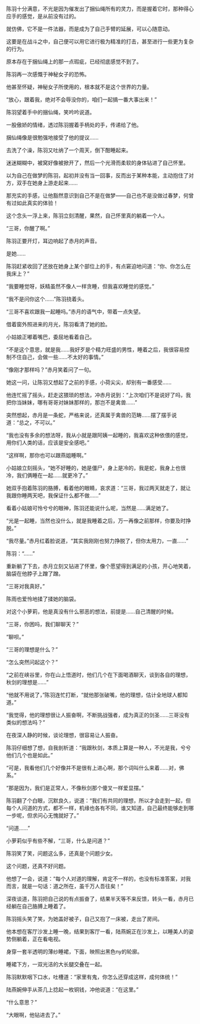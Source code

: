 陈羽十分满意，不光是因为催发出了捆仙绳所有的灵力，而是握着它时，那种得心应手的感觉，是从前没有过的。

就仿佛，它不是一件法器，而是成为了自己手臂的延展，可以心随意动。

这要是在战斗之中，自己便可以用它进行极为精准的打击，甚至进行一些更为复杂的行为。

原本存在于捆仙绳上的那一点瑕疵，已经彻底感觉不到了。

陈羽再一次感慨于神秘女子的恐怖。

他甚至怀疑，神秘女子所使用的，根本就不是这个世界的力量。

“放心，跟着我，绝对不会辱没你的，咱们一起搞一番大事出来！”

陈羽望着手中的捆仙绳，笑吟吟说道。

一股傲娇的情绪，透过陈羽握着手柄处的手，传递给了他。

捆仙绳像是很勉强地接受了他的提议……

去洗了个澡，陈羽又吐纳了一个周天，倒下酣睡起来。

迷迷糊糊中，被窝好像被掀开了，然后一个光滑而柔软的身体钻进了自己怀里。

以为自己在做梦的陈羽，起初并没有当一回事，反而出于某种本能，主动抱住了对方，双手在她身上游走起来……

那充实的手感，让他豁然意识到自己不是在做梦——自己也不是没做过春梦，何曾有过如此真实的体验！

这个念头一浮上来，陈羽立刻清醒，果然，自己怀里真的躺着一个人。

“三哥，你醒了啊。”

陈羽正要开灯，耳边响起了赤月的声音。

是她……

陈羽赶紧收回了还放在她身上某个部位上的手，有点窘迫地问道：“你、你怎么在我床上？”

“我要睡觉呀，妖精虽然不像人一样贪睡，但我喜欢睡觉的感觉。”

“我不是问你这个……”陈羽挠着头。

“三哥不喜欢跟我一起睡吗。”赤月的语气中，带着一点失望。

借着窗外照进来的月光，陈羽看清了她的脸。

小姑娘正嘟着嘴巴，委屈地看着自己。

“不是这个意思，就是我……我好歹是个精力旺盛的男性，睡着之后，我很容易控制不住自己，会做一些……不太好的事情。”

“像刚才那样吗？”赤月笑着问了一句。

她这一问，让陈羽又想起了之前的手感，小荷尖尖，却别有一番感受……

他连忙摇了摇头，赶走这猥琐的想法，冲赤月说到：“上次咱们不是说好了吗，我把你当妹妹，哪有哥哥对妹妹那样的，那岂不是禽兽……”

突然想起，赤月是一条蛇，严格来说，还真属于禽兽的范畴……摆了摆手说道：“总之，不可以。”

“我也没有多余的想法呀，我从小就是跟阿姨一起睡的，我喜欢这种依偎的感觉，用你们人类的话，应该是安全感吧。”

“这样啊，那你也可以跟燕姐睡啊。”

小姑娘立刻摇头，“她不好睡的，她是僵尸，身上是冷的，我是蛇，我身上也很冷，我们俩睡在一起……就更冷了。”

她双手抱着陈羽的胳膊，看着他的眼睛，哀求道：“三哥，我过两天就走了，就让我跟你睡两天吧，我保证什么都不做……”

看着小姑娘可怜兮兮的眼神，陈羽还能说什么呢，当然是……满足她了。

“光是一起睡，当然也没什么，就是我睡着之后，万一再像之前那样，你要及时挣脱。”

“我尽量。”赤月红着脸说道，“其实我刚刚也努力挣脱了，但你太用力，一直……”

陈羽：“……”

重新躺了下去，赤月立刻又钻进了怀里，像个愿望得到满足的小孩，开心地笑着，脑袋在他脖子上蹭了蹭。

“三哥对我真好。”

陈雨也爱怜地揉了揉她的脑袋。

对这个小萝莉，他是真没有什么邪恶的想法，前提是……自己清醒的时候。

“三哥，你困吗，我们聊聊天？”

“聊呗。”

“三哥的理想是什么？”

“怎么突然问起这个？”

“之前在峡谷里，你在山上悟道时，他们几个在下面喝酒聊天，谈到各自的理想，秋剑的理想是……”

“他就不用说了，”陈羽连忙打断，“就他那张破嘴，他的理想，估计全地球人都知道。”

“我觉得，他的理想很让人振奋啊，不断挑战强者，成为真正的剑圣……三哥没有类似的想法吗？”

在夜深人静的时候，谈论理想，很容易让人振奋。

陈羽仔细想了想，自我剖析道：“我跟秋剑，本质上算是一种人，不光是我，兮兮他们几个也是如此。”

“可是，我看他们几个好像并不是很有上进心啊，那个词叫什么来着……对，佛系。”

“那是因为，我们是正常人，不像秋剑那个傻叉一样爱显摆。”

陈羽翻了个白眼，沉默良久，说道：“我们有共同的理想，所以才会走到一起，但每个人问道的方式，都不一样，机缘也各有不同，谁又知道，自己最终能够走到哪一步呢，但求问心无愧就好了。”

“问道……”

小萝莉似乎有些不解，“三哥，什么是问道？”

陈羽笑了笑，问题这么多，还真是个问题少女。

这个问题，还真不好问题。

他想了一会，说道：“每个人对道的理解，肯定不一样的，也没有标准答案，对我而言，就是一句话：道之所在，虽千万人吾往矣！”

深夜谈道，陈羽把自己说的有点振奋了，结果半天等不来反馈，转头一看，赤月已经躺在自己胳膊上睡着了。

陈羽摇头笑了笑，为她盖好被子，自己又抱了一床被，走出了房间。

他本想在客厅沙发上睡一晚，结果到客厅一看，陆燕婉正在沙发上，以睡美人的姿势侧躺着，正在看电视。

身穿一套半透明的薄纱睡裙，下面，映照出黑色ny的轮廓。

睡裙下方，一双光洁的大长腿交叠在一起。

陈羽默默咽下口水，吐槽道：“家里有鬼，你怎么还穿成这样，成何体统！”

陆燕婉伸手从茶几上捻起一枚铜钱，冲他说道：“在这里。”

“什么意思？”

“大眼啊，他钻进去了。”

